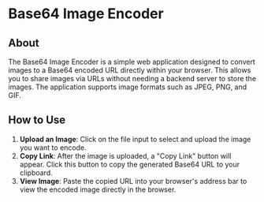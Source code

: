 # Base64 Image Encoder

## About
The Base64 Image Encoder is a simple web application designed to convert images to a Base64 encoded URL directly within your browser. This allows you to share images via URLs without needing a backend server to store the images. The application supports image formats such as JPEG, PNG, and GIF.

## How to Use
1. **Upload an Image**: Click on the file input to select and upload the image you want to encode.
2. **Copy Link**: After the image is uploaded, a "Copy Link" button will appear. Click this button to copy the generated Base64 URL to your clipboard.
3. **View Image**: Paste the copied URL into your browser's address bar to view the encoded image directly in the browser.